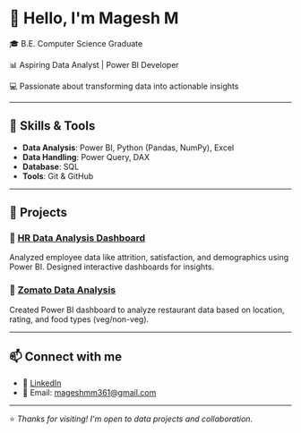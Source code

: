 # 👋 Hello, I'm Magesh M

🎓 B.E. Computer Science Graduate 

📊 Aspiring Data Analyst | Power BI Developer  

💻 Passionate about transforming data into actionable insights

---

## 🔧 Skills & Tools

- **Data Analysis**: Power BI, Python (Pandas, NumPy), Excel
- **Data Handling**: Power Query, DAX
- **Database**: SQL
- **Tools**: Git & GitHub

---

## 📁 Projects

### 🔹 [HR Data Analysis Dashboard](https://github.com/Magesh361/hr-data-analysis)
Analyzed employee data like attrition, satisfaction, and demographics using Power BI. Designed interactive dashboards for insights.

### 🔹 [Zomato Data Analysis](https://github.com/Magesh361/zomato-data-analysis)
Created Power BI dashboard to analyze restaurant data based on location, rating, and food types (veg/non-veg).

---

## 📫 Connect with me

- 🔗 [LinkedIn](https://www.linkedin.com/in/magesh-mg)  
- 📧 Email: mageshmm361@gmail.com

---

⭐️ *Thanks for visiting! I'm open to data projects and collaboration.*
